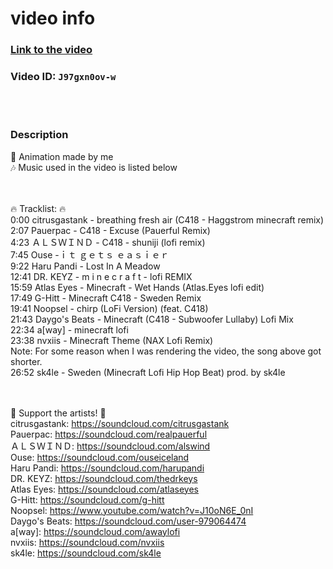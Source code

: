 # video info
### [Link to the video](r/mclofi-1)
### Video ID: `J97gxn0ov-w`
<br>
<br>

### Description
🎥 Animation made by me<br>
🎶 Music used in the video is listed below<br><br><br>


🔥 Tracklist: 🔥<br>
0:00 citrusgastank - breathing fresh air (C418 - Haggstrom minecraft remix)<br>
2:07 Pauerpac - C418 - Excuse (Pauerful Remix)<br>
4:23 ＡＬＳＷＩＮＤ - C418 - shuniji (lofi remix)<br>
7:45 Ouse -ｉｔ ｇｅｔｓ ｅａｓｉｅｒ<br>
9:22 Haru Pandi - Lost In A Meadow<br>
12:41 DR. KEYZ - m i n e c r a f t - lofi REMIX<br>
15:59 Atlas Eyes - Minecraft - Wet Hands (Atlas.Eyes lofi edit)<br>
17:49 G-Hitt - Minecraft C418 - Sweden Remix<br>
19:41 Noopsel - chirp (LoFi Version) (feat. C418)<br>
21:43 Daygo's Beats - Minecraft (C418 - Subwoofer Lullaby) Lofi Mix<br>
22:34 a[way] - minecraft lofi<br>
23:38 nvxiis - Minecraft Theme (NAX Lofi Remix)<br>
         Note: For some reason when I was rendering the video, the song above got shorter.<br>
26:52 sk4le - Sweden (Minecraft Lofi Hip Hop Beat) prod. by sk4le<br><br><br>


👑 Support the artists! 👑<br>
citrusgastank: https://soundcloud.com/citrusgastank<br>
Pauerpac: https://soundcloud.com/realpauerful<br>
ＡＬＳＷＩＮＤ: https://soundcloud.com/alswind<br>
Ouse: https://soundcloud.com/ouseiceland<br>
Haru Pandi: https://soundcloud.com/harupandi<br>
DR. KEYZ: https://soundcloud.com/thedrkeys<br>
Atlas Eyes: https://soundcloud.com/atlaseyes<br>
G-Hitt: https://soundcloud.com/g-hitt<br>
Noopsel: https://www.youtube.com/watch?v=J10oN6E_0nI<br>
Daygo's Beats: https://soundcloud.com/user-979064474<br>
a[way]: https://soundcloud.com/awaylofi<br>
nvxiis: https://soundcloud.com/nvxiis<br>
sk4le: https://soundcloud.com/sk4le<br>
